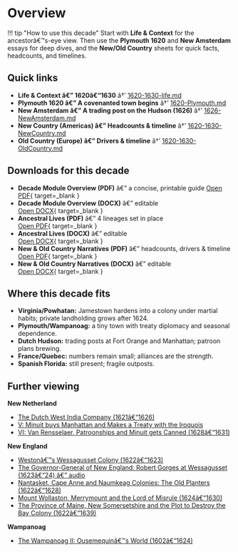 ﻿# Overview

!!! tip "How to use this decade"
Start with **Life \& Context** for the ancestorâ€™s-eye view. Then use the **Plymouth 1620** and **New Amsterdam** essays for deep dives, and the **New/Old Country** sheets for quick facts, headcounts, and timelines.

## Quick links

* **Life \& Context â€” 1620â€“1630** â†’ [1620-1630-life.md](1620-1630-life.md)
* **Plymouth 1620 â€” A covenanted town begins** â†’ [1620-Plymouth.md](1620-Plymouth.md)
* **New Amsterdam â€” A trading post on the Hudson (1626)** â†’ [1626-NewAmsterdam.md](1626-NewAmsterdam.md)
* **New Country (Americas) â€” Headcounts \& timeline** â†’ [1620-1630-NewCountry.md](1620-1630-NewCountry.md)
* **Old Country (Europe) â€” Drivers \& timeline** â†’ [1620-1630-OldCountry.md](1620-1630-OldCountry.md)

## Downloads for this decade

* **Decade Module Overview (PDF)** â€” a concise, printable guide
  [Open PDF](../../downloads/decades/1620-1630/1620-1630-Decade-Module-Overview.pdf){ target=\_blank }
* **Decade Module Overview (DOCX)** â€” editable  
  [Open DOCX](../../downloads/decades/1620-1630/1620-1630-Decade-Module-Overview.docx){ target=\_blank }
* **Ancestral Lives (PDF)** â€” 4 lineages set in place  
  [Open PDF](../../downloads/decades/1620-1630/1620-1630-Ancestral-Lives.pdf){ target=\_blank }
* **Ancestral Lives (DOCX)** â€” editable  
  [Open DOCX](../../downloads/decades/1620-1630/1620-1630-Ancestral-Lives.docx){ target=\_blank }
* **New \& Old Country Narratives (PDF)** â€” headcounts, drivers \& timeline  
  [Open PDF](../../downloads/decades/1620-1630/1620-1630-New-and-Old-Country-Narratives.pdf){ target=\_blank }
* **New \& Old Country Narratives (DOCX)** â€” editable  
  [Open DOCX](../../downloads/decades/1620-1630/1620-1630-New-and-Old-Country-Narratives.docx){ target=\_blank }

## Where this decade fits

* **Virginia/Powhatan:** Jamestown hardens into a colony under martial habits; private landholding grows after 1624.
* **Plymouth/Wampanoag:** a tiny town with treaty diplomacy and seasonal dependence.
* **Dutch Hudson:** trading posts at Fort Orange and Manhattan; patroon plans brewing.
* **France/Quebec:** numbers remain small; alliances are the strength.
* **Spanish Florida:** still present; fragile outposts.

## Further viewing

**New Netherland**

* [The Dutch West India Company (1621â€“1626)](https://www.youtube.com/watch?v=dTaJvLm7290)
* [V: Minuit buys Manhattan and Makes a Treaty with the Iroquois](https://www.youtube.com/watch?v=WzsFcjppcoc)
* [VI: Van Rensselaer, Patroonships and Minuit gets Canned (1628â€“1631)](https://www.youtube.com/watch?v=TWs9fly-Yp0)

**New England**

* [Westonâ€™s Wessagusset Colony (1622â€“1623)](https://www.youtube.com/watch?v=hZkg0vEUgGA)
* [The Governor-General of New England: Robert Gorges at Wessagusset (1623â€“24) â€” audio](https://creators.spotify.com/pod/profile/osoa/episodes/The-Governor-General-of-New-England-Robert-Gorges-at-Wessagusset-1623-24-e2258gb)
* [Nantasket, Cape Anne and Naumkeag Colonies: The Old Planters (1622â€“1628)](https://www.youtube.com/watch?v=zDdCH3TFZ3Y)
* [Mount Wollaston, Merrymount and the Lord of Misrule (1624â€“1630)](https://www.youtube.com/watch?v=WaeyTXvix1I)
* [The Province of Maine, New Somersetshire and the Plot to Destroy the Bay Colony (1622â€“1639)](https://www.youtube.com/watch?v=l0qzeDt9WNA)

**Wampanoag**

* [The Wampanoag II: Ousemequinâ€™s World (1602â€“1624)](https://www.youtube.com/watch?v=dGm20J-PfVk)

## 

